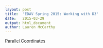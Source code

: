 ```yaml
---
layout: post
title:  "EDAV Spring 2015: Working with D3"
date:   2015-03-29
output: html_document
author: Lauren McCarthy
---
```


[Parallel Coordinates](http://htmlpreview.github.com/?https://github.com/lm2221/visualizations/slickgrid.html)
